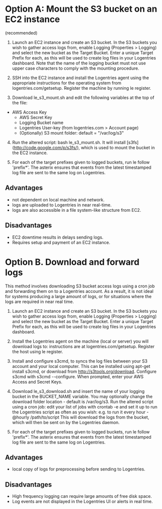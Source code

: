 Option A: Mount the S3 bucket on an EC2 instance
================================================
(recommended)

1. Launch an EC2 instance and create an S3 bucket. In the S3 buckets you wish to gather access logs from, enable Logging (Properties > Logging) and select the new bucket as the Target Bucket. Enter a unique Target Prefix for each, as this will be used to create log files in your Logentries dashboard. Note that the name of the logging bucket must not use upper case characters to comply with the mounting procedure.

2. SSH into the EC2 instance and install the Logentries agent using the appropriate instructions for the operating system from logentries.com/getsetup. Register the machine by running le register.

3. Download le_s3_mount.sh and edit the following variables at the top of the file:
  - AWS Access Key
	- AWS Secret Key
	- Logging Bucket name
	- Logentries User-key (from logentries.com > Account page)
	- (Optionally) S3 mount folder: default = "/var/log/s3"

4. Run the altered script: bash le_s3_mount.sh. It will install [s3fs] (http://code.google.com/p/s3fs/), which is used to mount the bucket in the EC2 instance.

5. For each of the target prefixes given to logged buckets, run le follow 'prefix*'. The asterix ensures that events from the latest timestamped log file are sent to the same log on Logentries.


Advantages
----------
- not dependent on local machine and network.
- logs are uploaded to Logentries in near real-time.
- logs are also accessible in a file system-like structure from EC2.

Disadvantages
-------------
- EC2 downtime results in delays sending logs.
- Requires setup and payment of an EC2 instance.


Option B. Download and forward logs
===================================

This method involves downloading S3 bucket access logs using a cron job and forwarding them on to a Logentries account. As a result, it is not ideal for systems producing a large amount of logs, or for situations where the logs are required in near real time.

1. Launch an EC2 instance and create an S3 bucket. In the S3 buckets you wish to gather access logs from, enable Logging (Properties > Logging) and select the new bucket as the Target Bucket. Enter a unique Target Prefix for each, as this will be used to create log files in your Logentries dashboard.

2. Install the Logentries agent on the machine (local or server) you will download logs to: instructions are at logentries.com/getsetup. Register the host using le register.

3. Install and configure s3cmd, to syncs the log files between your S3 account and your local computer. This can be installed using apt-get install s3cmd, or download from http://s3tools.org/download.
Configure s3cmd with s3cmd --configure. When prompted, enter your AWS Access and Secret Keys.

4. Download le_s3_download.sh and insert the name of your logging bucket in the BUCKET_NAME variable. You may optionally change the download folder location - default is /var/log/s3. 
Run the altered script using a cron job: edit your list of jobs with crontab -e and set it up to run the Logentries script as often as you wish: e.g. to run it every hour - @hourly /path/to/script
This will download the logs from the bucket, which will then be sent on by the Logentries daemon.

5. For each of the target prefixes given to logged buckets, run le follow 'prefix*'. The asterix ensures that events from the latest timestamped log file are sent to the same log on Logentries.

Advantages
----------
- local copy of logs for preprocessing before sending to Logentries.

Disadvantages
-------------
- High frequency logging can require large amounts of free disk space.
- Log events are not displayed in the Logentries UI or alerts in real time.